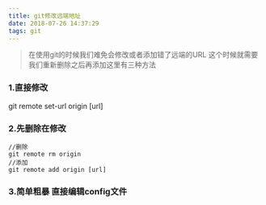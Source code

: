 ```yaml
---
title: git修改远端地址
date: 2018-07-26 14:37:29
tags: git
---
```


> 在使用git的时候我们难免会修改或者添加错了远端的URL 这个时候就需要我们重新删除之后再添加这里有三种方法

### 1.直接修改

git remote set-url origin [url]



### 2.先删除在修改

```  
//删除
git remote rm origin
//添加
git remote add origin [url]
```

<!--more-->

### 3.简单粗暴 直接编辑config文件
